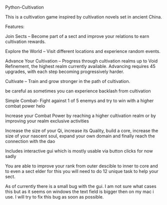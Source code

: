 Python-Cultivation

This is a cultivation game inspired by cultivation novels set in ancient China.

Features:

Join Sects – Become part of a sect and improve your relations to earn cultivation rewards.

Explore the World – Visit different locations and experience random events.

Advance Your Cultivation – Progress through cultivation realms up to Void Refinement, the highest realm currently available. Advancing requires 45 upgrades, with each step becoming progressively harder.

Cultivate – Train and grow stronger in the path of cultivation.

be careful as sometimes you can experience backlash from cultivation

Simple Combat- Fight against 1 of 5 enemys and try to win with a higher combat power helo

Increase your Combat Power by reaching a higher cultivation realm or by improving your realm exclusive activities

Increase the size of your Qi, increase its Quality, build a core, increase the size of your nascent soul, expand your own domain and finally reach the connection with the dao

Includes interactive gui which is mostly usable via button clicks for now sadly

You are able to improve your rank from outer descible to inner to core and to even a sect elder for this you will need to do 12 unique task to help your sect.

As of currently there is a small bug with the gui. I am not sure what cases this but as it seems on windows the text field is bigger then on my mac i use. I will try to fix this bug as soon as possible.
